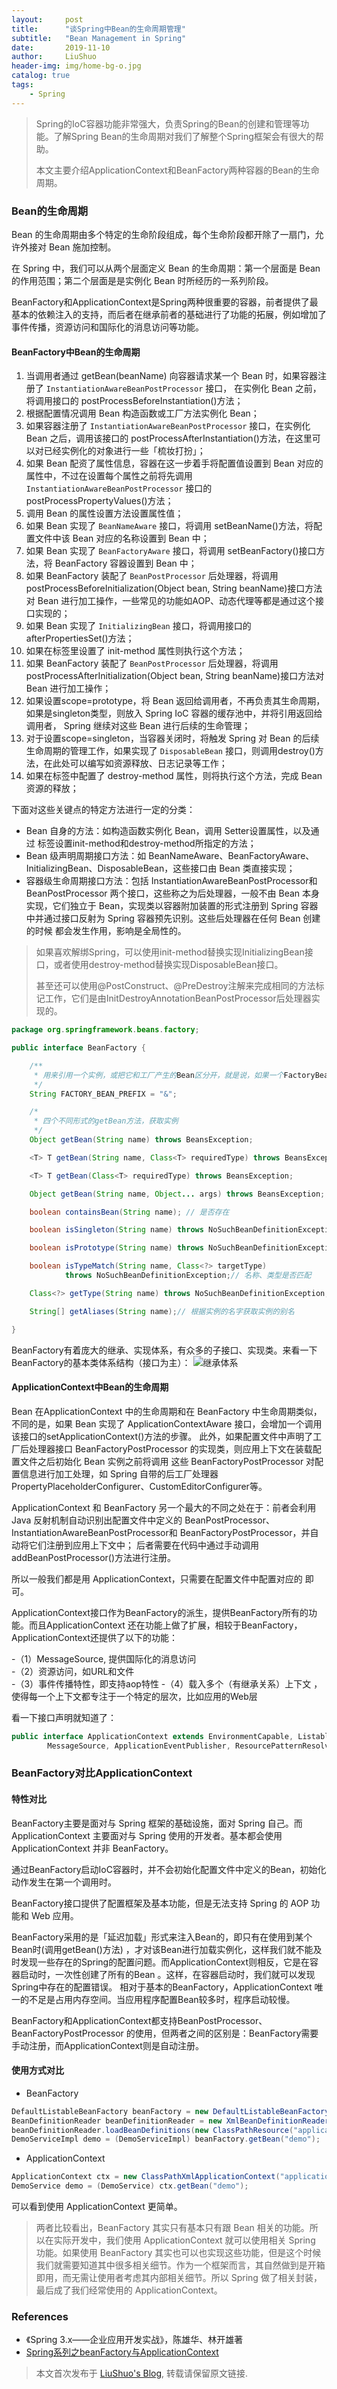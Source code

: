 ```yaml
---
layout:     post
title:      "谈Spring中Bean的生命周期管理"
subtitle:   "Bean Management in Spring"
date:       2019-11-10
author:     LiuShuo
header-img: img/home-bg-o.jpg
catalog: true
tags:
    - Spring
---
```

> Spring的IoC容器功能非常强大，负责Spring的Bean的创建和管理等功能。了解Spring Bean的生命周期对我们了解整个Spring框架会有很大的帮助。
>
> 本文主要介绍ApplicationContext和BeanFactory两种容器的Bean的生命周期。 


### Bean的生命周期
Bean 的生命周期由多个特定的生命阶段组成，每个生命阶段都开除了一扇门，允许外接对 Bean 施加控制。

在 Spring 中，我们可以从两个层面定义 Bean 的生命周期：第一个层面是 Bean 的作用范围；第二个层面是是实例化 Bean 时所经历的一系列阶段。

BeanFactory和ApplicationContext是Spring两种很重要的容器，前者提供了最基本的依赖注入的支持，而后者在继承前者的基础进行了功能的拓展，例如增加了事件传播，资源访问和国际化的消息访问等功能。
#### BeanFactory中Bean的生命周期
1. 当调用者通过 getBean(beanName) 向容器请求某一个 Bean 时，如果容器注册了 `InstantiationAwareBeanPostProcessor` 接口，
在实例化 Bean 之前，将调用接口的 postProcessBeforeInstantiation()方法；
2. 根据配置情况调用 Bean 构造函数或工厂方法实例化 Bean；
3. 如果容器注册了 `InstantiationAwareBeanPostProcessor` 接口，在实例化 Bean 之后，调用该接口的 
postProcessAfterInstantiation()方法，在这里可以对已经实例化的对象进行一些「梳妆打扮」；
4. 如果 Bean 配资了属性信息，容器在这一步着手将配置值设置到 Bean 对应的属性中，不过在设置每个属性之前将先调用 
`InstantiationAwareBeanPostProcessor` 接口的
postProcessPropertyValues()方法； 
5. 调用 Bean 的属性设置方法设置属性值；
6. 如果 Bean 实现了 `BeanNameAware` 接口，将调用 setBeanName()方法，将配置文件中该 Bean 对应的名称设置到 Bean 中；
7. 如果 Bean 实现了 `BeanFactoryAware` 接口，将调用 setBeanFactory()接口方法，将 BeanFactory 容器设置到 Bean 中；
8. 如果 BeanFactory 装配了 `BeanPostProcessor` 后处理器，将调用 postProcessBeforeInitialization(Object bean, 
String beanName)接口方法对 Bean 进行加工操作，一些常见的功能如AOP、动态代理等都是通过这个接口实现的；
9. 如果 Bean 实现了 `InitializingBean` 接口，将调用接口的 afterPropertiesSet()方法；
10. 如果在<bean>标签里设置了 init-method 属性则执行这个方法；
11. 如果 BeanFactory 装配了 `BeanPostProcessor` 后处理器，将调用 postProcessAfterInitialization(Object 
bean, String beanName)接口方法对 Bean 进行加工操作；
12. 如果设置scope=prototype，将 Bean 返回给调用者，不再负责其生命周期，如果是singleton类型，则放入 Spring IoC 容器的缓存池中，并将引用返回给调用者，
Spring 继续对这些 Bean 进行后续的生命管理；
13. 对于设置scope=singleton，当容器关闭时，将触发 Spring 对 Bean 的后续生命周期的管理工作，如果实现了 `DisposableBean` 
接口，则调用destroy()方法，在此处可以编写如资源释放、日志记录等工作；
14. 如果在<bean>标签中配置了 destroy-method 属性，则将执行这个方法，完成 Bean 资源的释放；

下面对这些关键点的特定方法进行一定的分类：
- Bean 自身的方法：如构造函数实例化 Bean，调用 Setter设置属性，以及通过 <bean> 标签设置init-method和destroy-method所指定的方法；
- Bean 级声明周期接口方法：如 BeanNameAware、BeanFactoryAware、InitializingBean、DisposableBean，这些接口由 Bean 类直接实现；
- 容器级生命周期接口方法：包括 InstantiationAwareBeanPostProcessor和BeanPostProcessor 两个接口，这些称之为后处理器，一般不由 Bean 
本身实现，它们独立于 Bean，实现类以容器附加装置的形式注册到 Spring 容器中并通过接口反射为 Spring 容器预先识别。这些后处理器在任何 Bean 创建的时候
都会发生作用，影响是全局性的。

> 如果喜欢解绑Spring，可以使用init-method替换实现InitializingBean接口，或者使用destroy-method替换实现DisposableBean接口。
>
> 甚至还可以使用@PostConstruct、@PreDestroy注解来完成相同的方法标记工作，它们是由InitDestroyAnnotationBeanPostProcessor后处理器实现的。

```java
package org.springframework.beans.factory;

public interface BeanFactory {

    /**
     * 用来引用一个实例，或把它和工厂产生的Bean区分开，就是说，如果一个FactoryBean的名字为a，那么，&a会得到那个Factory
     */
    String FACTORY_BEAN_PREFIX = "&";

    /*
     * 四个不同形式的getBean方法，获取实例
     */
    Object getBean(String name) throws BeansException;

    <T> T getBean(String name, Class<T> requiredType) throws BeansException;

    <T> T getBean(Class<T> requiredType) throws BeansException;

    Object getBean(String name, Object... args) throws BeansException;

    boolean containsBean(String name); // 是否存在

    boolean isSingleton(String name) throws NoSuchBeanDefinitionException;// 是否为单实例

    boolean isPrototype(String name) throws NoSuchBeanDefinitionException;// 是否为原型（多实例）

    boolean isTypeMatch(String name, Class<?> targetType)
            throws NoSuchBeanDefinitionException;// 名称、类型是否匹配

    Class<?> getType(String name) throws NoSuchBeanDefinitionException; // 获取类型

    String[] getAliases(String name);// 根据实例的名字获取实例的别名

}

```
BeanFactory有着庞大的继承、实现体系，有众多的子接口、实现类。来看一下BeanFactory的基本类体系结构（接口为主）：
![继承体系](https://images2015.cnblogs.com/blog/249993/201609/249993-20160907110538348-921805562.png)
#### ApplicationContext中Bean的生命周期

Bean 在ApplicationContext 中的生命周期和在 BeanFactory 中生命周期类似，不同的是，如果 Bean 实现了 ApplicationContextAware 
接口，会增加一个调用该接口的setApplicationContext()方法的步骤。
此外，如果配置文件中声明了工厂后处理器接口 BeanFactoryPostProcessor 的实现类，则应用上下文在装载配置文件之后初始化 Bean 实例之前将调用
这些 BeanFactoryPostProcessor 对配置信息进行加工处理，如 Spring 自带的后工厂处理器 
PropertyPlaceholderConfigurer、CustomEditorConfigurer等。

ApplicationContext 和 BeanFactory 另一个最大的不同之处在于：前者会利用 Java 反射机制自动识别出配置文件中定义的 
BeanPostProcessor、InstantiationAwareBeanPostProcessor和 BeanFactoryPostProcessor，并自动将它们注册到应用上下文中；
后者需要在代码中通过手动调用 addBeanPostProcessor()方法进行注册。

所以一般我们都是用 ApplicationContext，只需要在配置文件中配置对应的 <bean> 即可。

ApplicationContext接口作为BeanFactory的派生，提供BeanFactory所有的功能。而且ApplicationContext
还在功能上做了扩展，相较于BeanFactory，ApplicationContext还提供了以下的功能： 

-（1）MessageSource, 提供国际化的消息访问  
-（2）资源访问，如URL和文件  
-（3）事件传播特性，即支持aop特性
-（4）载入多个（有继承关系）上下文 ，使得每一个上下文都专注于一个特定的层次，比如应用的Web层 

看一下接口声明就知道了：
```java
public interface ApplicationContext extends EnvironmentCapable, ListableBeanFactory, HierarchicalBeanFactory,
		MessageSource, ApplicationEventPublisher, ResourcePatternResolver {...}
```
### BeanFactory对比ApplicationContext
#### 特性对比
BeanFactory主要是面对与 Spring 框架的基础设施，面对 Spring 自己。而 ApplicationContext 主要面对与 Spring 使用的开发者。基本都会使用 
ApplicationContext 并非 BeanFactory。

通过BeanFactory启动IoC容器时，并不会初始化配置文件中定义的Bean，初始化动作发生在第一个调用时。

BeanFactory接口提供了配置框架及基本功能，但是无法支持 Spring 的 AOP 功能和 Web 应用。

BeanFactory采用的是「延迟加载」形式来注入Bean的，即只有在使用到某个Bean时(调用getBean()方法)
，才对该Bean进行加载实例化，这样我们就不能及时发现一些存在的Spring的配置问题。而ApplicationContext则相反，它是在容器启动时，一次性创建了所有的Bean
。这样，在容器启动时，我们就可以发现Spring中存在的配置错误。 相对于基本的BeanFactory，ApplicationContext 唯一的不足是占用内存空间。当应用程序配置Bean较多时，程序启动较慢。

BeanFactory和ApplicationContext都支持BeanPostProcessor、BeanFactoryPostProcessor
的使用，但两者之间的区别是：BeanFactory需要手动注册，而ApplicationContext则是自动注册。

#### 使用方式对比    
   
- BeanFactory
```java
DefaultListableBeanFactory beanFactory = new DefaultListableBeanFactory();
BeanDefinitionReader beanDefinitionReader = new XmlBeanDefinitionReader(beanFactory);
beanDefinitionReader.loadBeanDefinitions(new ClassPathResource("applicationContext.xml"));
DemoServiceImpl demo = (DemoServiceImpl) beanFactory.getBean("demo");
```    
- ApplicationContext
```java
ApplicationContext ctx = new ClassPathXmlApplicationContext("applicationContext.xml");
DemoService demo = (DemoService) ctx.getBean("demo");
```
可以看到使用 ApplicationContext 更简单。

> 两者比较看出，BeanFactory 其实只有基本只有跟 Bean 相关的功能。所以在实际开发中，我们使用 ApplicationContext 就可以使用相关 Spring 功能。如果使用
 BeanFactory 其实也可以也实现这些功能，但是这个时候我们就需要知道其中很多相关细节。作为一个框架而言，其自然做到是开箱即用，而无需让使用者考虑其内部相关细节。所以 Spring 
 做了相关封装，最后成了我们经常使用的 ApplicationContext。
 
### References
- 《Spring 3.x——企业应用开发实战》，陈雄华、林开雄著
- [Spring系列之beanFactory与ApplicationContext](https://www.cnblogs.com/xiaoxi/p/5846416.html)

> 本文首次发布于 [LiuShuo's Blog](https://liushuo.me), 
转载请保留原文链接.
